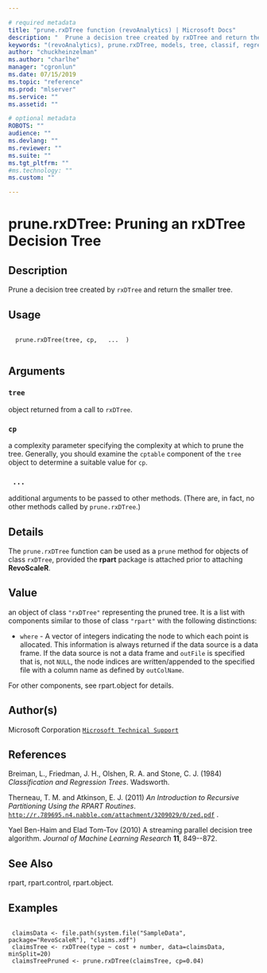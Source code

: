 ```yaml
--- 

# required metadata 
title: "prune.rxDTree function (revoAnalytics) | Microsoft Docs" 
description: "  Prune a decision tree created by rxDTree and return the smaller tree. " 
keywords: "(revoAnalytics), prune.rxDTree, models, tree, classif, regression" 
author: "chuckheinzelman"
ms.author: "charlhe" 
manager: "cgronlun" 
ms.date: 07/15/2019
ms.topic: "reference" 
ms.prod: "mlserver" 
ms.service: "" 
ms.assetid: "" 

# optional metadata 
ROBOTS: "" 
audience: "" 
ms.devlang: "" 
ms.reviewer: "" 
ms.suite: "" 
ms.tgt_pltfrm: "" 
#ms.technology: "" 
ms.custom: "" 

--- 
```




 # prune.rxDTree: Pruning an rxDTree Decision Tree 
 ## Description

Prune a decision tree created by `rxDTree` and return the smaller tree.


 ## Usage

```   

  prune.rxDTree(tree, cp,   ...  )


```

 ## Arguments



 ### `tree`
  object returned from a call to `rxDTree`. 


 ### `cp`
  a complexity parameter specifying the complexity at which to prune the tree. Generally, you should examine the `cptable` component of the `tree` object to determine a suitable value for `cp`. 


 ### ` ...`
  additional arguments to be passed to other methods. (There are, in fact, no other methods called by `prune.rxDTree`.) 





 ## Details

The `prune.rxDTree` function can be used as a `prune` method for objects of
class `rxDTree`, provided the **rpart** package is attached prior to attaching 
**RevoScaleR**.


 ## Value

an object of class `"rxDTree"` representing the pruned tree. 
It is a list with components similar to those of class `"rpart"` with the following distinctions:


* `where` -  A vector of integers indicating the node to which each point is allocated. This information is always returned if the data source is a data frame. If the data source is not a data frame and `outFile` is specified that is, not `NULL`, the node indices are written/appended to the specified file with a column name as defined by `outColName`.



For other components, see rpart.object for details.

 ## Author(s)

Microsoft Corporation [`Microsoft Technical Support`](https://go.microsoft.com/fwlink/?LinkID=698556&clcid=0x409)



 ## References

Breiman, L., Friedman, J. H., Olshen, R. A. and Stone, C. J. (1984)
*Classification and Regression Trees*.
Wadsworth.

Therneau, T. M. and Atkinson, E. J. (2011)
*An Introduction to Recursive Partitioning Using the RPART Routines*.
[`http://r.789695.n4.nabble.com/attachment/3209029/0/zed.pdf`](http://r.789695.n4.nabble.com/attachment/3209029/0/zed.pdf)
.

Yael Ben-Haim and Elad Tom-Tov (2010)
A streaming parallel decision tree algorithm.
*Journal of Machine Learning Research* **11**, 849--872. 


 ## See Also

rpart, rpart.control, rpart.object.

 ## Examples

 ```

  claimsData <- file.path(system.file("SampleData", package="RevoScaleR"), "claims.xdf")
  claimsTree <- rxDTree(type ~ cost + number, data=claimsData, minSplit=20)
  claimsTreePruned <- prune.rxDTree(claimsTree, cp=0.04)
```





